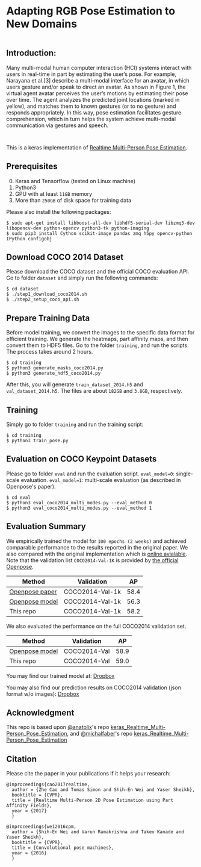 
# Adapting RGB Pose Estimation to New Domains


<p align="center">
  <img src="https://gurumulay.github.io/images/vision/thesis/intro_f1.jpg?raw=true" alt=""/>
</p>


## Introduction:

Many multi-modal human computer interaction (HCI) systems interact with users in real-time in part by estimating the user’s pose. For example, Narayana et al.[3] describe a multi-modal interface for an avatar, in which users gesture and/or speak to direct an avatar. As shown in Figure 1, the virtual agent avatar perceives the user’s motions by estimating their pose over time. The agent analyzes the predicted joint locations (marked in yellow), and matches them to known gestures (or to no gesture) and responds appropriately. In this way, pose estimation facilitates gesture comprehension, which in turn helps the system achieve multi-modal communication via gestures and speech.

<p align="center">
  <img src="https://gurumulay.github.io/images/vision/thesis/arch3_crop_v5.png?raw=true" alt=""/>
</p>


<p align="center">
  <img src="https://gurumulay.github.io/images/vision/thesis/intro_f2.png?raw=true" alt=""/>
</p>


This is a keras implementation of [Realtime Multi-Person Pose Estimation](https://github.com/ZheC/Realtime_Multi-Person_Pose_Estimation).


## Prerequisites

  0. Keras and Tensorflow (tested on Linux machine)
  0. Python3
  0. GPU with at least `11GB` memory
  0. More than `250GB` of disk space for training data

Please also install the following packages:

    $ sudo apt-get install libboost-all-dev libhdf5-serial-dev libzmq3-dev libopencv-dev python-opencv python3-tk python-imaging
    $ sudo pip3 install Cython scikit-image pandas zmq h5py opencv-python IPython configobj


## Download COCO 2014 Dataset

Please download the COCO dataset and the official COCO evaluation API. Go to folder `dataset` and simply run the following commands:

    $ cd dataset
    $ ./step1_download_coco2014.sh
    $ ./step2_setup_coco_api.sh


## Prepare Training Data 

Before model training, we convert the images to the specific data format for efficient training. We generate the heatmaps, part affinity maps, and then convert them to HDF5 files. Go to the folder `training`, and run the scripts. The process takes around 2 hours.

    $ cd training
    $ python3 generate_masks_coco2014.py
    $ python3 generate_hdf5_coco2014.py

After this, you will generate `train_dataset_2014.h5` and `val_dataset_2014.h5`. The files are about `182GB` and `3.8GB`, respectively.

## Training

Simply go to folder `training` and run the training script:

    $ cd training
    $ python3 train_pose.py


## Evaluation on COCO Keypoint Datasets

Please go to folder `eval` and run the evaluation script. `eval_model=0`: single-scale evaluation. `eval_model=1`: multi-scale evaluation (as described in Openpose's paper).

    $ cd eval
    $ python3 eval_coco2014_multi_modes.py --eval_method 0
    $ python3 eval_coco2014_multi_modes.py --eval_method 1


## Evaluation Summary

We empirically trained the model for `100 epochs (2 weeks)` and achieved comparable performance to the results reported in the original paper. We also compared with the original implementation which is [online avialable](https://github.com/michalfaber/keras_Realtime_Multi-Person_Pose_Estimation#converting-caffe-model-to-keras-model). Note that the validation list `COCO2014-Val-1K` is provided by [the official Openpose](https://github.com/CMU-Perceptual-Computing-Lab/caffe_rtpose/blob/master/image_info_val2014_1k.txt).


|     Method      |      Validation       |     AP    | 
|-----------------|:---------------------:|:---------:|
|  [Openpose paper](https://arxiv.org/pdf/1611.08050.pdf) |  COCO2014-Val-1k   |    58.4   | 
|  [Openpose model](https://github.com/michalfaber/keras_Realtime_Multi-Person_Pose_Estimation#converting-caffe-model-to-keras-model) |    COCO2014-Val-1k    |    56.3   |     
|    This repo    |    COCO2014-Val-1k    |    58.2   |


We also evaluated the performance on the full COCO2014 validation set.

|     Method      |      Validation       |     AP    | 
|-----------------|:---------------------:|:---------:|  
|  [Openpose model](https://github.com/michalfaber/keras_Realtime_Multi-Person_Pose_Estimation#converting-caffe-model-to-keras-model) |      COCO2014-Val     |    58.9   |    
|    This repo    |      COCO2014-Val     |    59.0   |   


You may find our trained model at: [Dropbox](https://www.dropbox.com/s/76b3r8rj82wicik/weights.0100.h5?dl=0)

You may also find our prediction results on COCO2014 validation (json format w/o images): [Dropbox](https://www.dropbox.com/s/snaot6xva6ei5ge/val2014_ours_result.json?dl=0)


## Acknowledgment
This repo is based upon [@anatolix](https://github.com/anatolix)'s repo [keras_Realtime_Multi-Person_Pose_Estimation](https://github.com/anatolix/keras_Realtime_Multi-Person_Pose_Estimation), and [@michalfaber](https://github.com/michalfaber)'s repo [keras_Realtime_Multi-Person_Pose_Estimation](https://github.com/michalfaber/keras_Realtime_Multi-Person_Pose_Estimation)


## Citation

Please cite the paper in your publications if it helps your research:

    @inproceedings{cao2017realtime,
      author = {Zhe Cao and Tomas Simon and Shih-En Wei and Yaser Sheikh},
      booktitle = {CVPR},
      title = {Realtime Multi-Person 2D Pose Estimation using Part Affinity Fields},
      year = {2017}
      }
    
    @inproceedings{wei2016cpm,
      author = {Shih-En Wei and Varun Ramakrishna and Takeo Kanade and Yaser Sheikh},
      booktitle = {CVPR},
      title = {Convolutional pose machines},
      year = {2016}
      }
